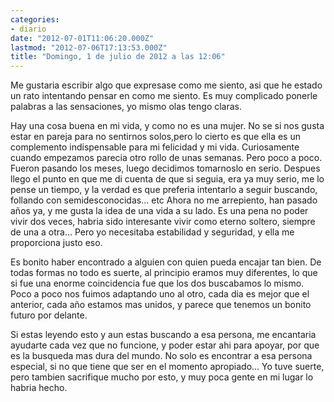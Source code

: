 ```yaml
---
categories:
- diario
date: "2012-07-01T11:06:20.000Z"
lastmod: "2012-07-06T17:13:53.000Z"
title: "Domingo, 1 de julio de 2012 a las 12:06"
---
```


Me gustaria escribir algo que expresase como me siento, asi que he estado un rato intentando pensar en como me siento. Es muy complicado ponerle palabras a las sensaciones, yo mismo olas tengo claras.

Hay una cosa buena en mi vida, y como no es una mujer. No se si nos gusta estar en pareja para no sentirnos solos,pero lo cierto es que ella es un complemento indispensable para mi felicidad y mi vida. Curiosamente cuando empezamos parecia otro rollo de unas semanas. Pero poco a poco. Fueron pasando los meses, luego decidimos tomarnoslo en serio. Despues llego el punto en que me di cuenta de que si seguia, era ya muy serio, me lo pense un tiempo, y la verdad es que preferia intentarlo a seguir buscando, follando con semidesconocidas... etc
Ahora no me arrepiento, han pasado años ya, y me gusta la idea de una vida a su lado. Es una pena no poder vivir dos veces, habria sido interesante vivir como eterno soltero, siempre de una a otra... Pero yo necesitaba estabilidad y seguridad, y ella me proporciona justo eso.

Es bonito haber encontrado a alguien con quien pueda encajar tan bien. De todas formas no todo es suerte, al principio eramos muy diferentes, lo que si fue una enorme coincidencia fue que los dos buscabamos lo mismo. Poco a poco nos fuimos adaptando uno al otro, cada dia es mejor que el anterior, cada año estamos mas unidos, y parece que tenemos un bonito futuro por delante.

Si estas leyendo esto y aun estas buscando a esa persona, me encantaria ayudarte cada vez que no funcione, y poder estar ahi para apoyar, por que es la busqueda mas dura del mundo. No solo es encontrar a esa persona especial, si no que tiene que ser en el momento apropiado... Yo tuve suerte, pero tambien sacrifique mucho por esto, y muy poca gente en mi lugar lo habria hecho.